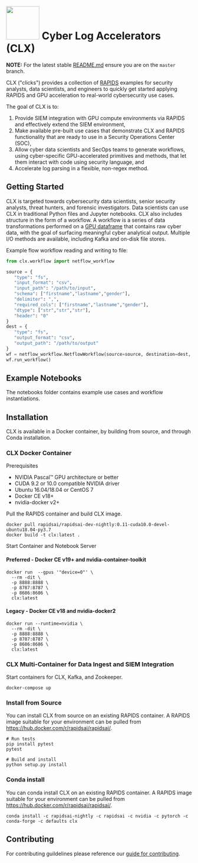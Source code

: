 # <div align="left"><img src="https://rapids.ai/assets/images/rapids_logo.png" width="90px"/>&nbsp;Cyber Log Accelerators (CLX)</div>

**NOTE:** For the latest stable [README.md](https://github.com/rapidsai/clx/blob/master/README.md) ensure you are on the `master` branch.

CLX ("clicks") provides a collection of [RAPIDS](https://rapids.ai/) examples for security analysts, data scientists, and engineers to quickly get started applying RAPIDS and GPU acceleration to real-world cybersecurity use cases.

The goal of CLX is to:

1. Provide SIEM integration with GPU compute environments via RAPIDS and effectively extend the SIEM environment,
1. Make available pre-built use cases that demonstrate CLX and RAPIDS functionality that are ready to use in a Security Operations Center (SOC), 
1. Allow cyber data scientists and SecOps teams to generate workflows, using cyber-specific GPU-accelerated primitives and methods, that let them interact with code using security language, and
1. Accelerate log parsing in a flexible, non-regex method.


## Getting Started

CLX is targeted towards cybersecurity data scientists, senior security analysts, threat hunters, and forensic investigators. Data scientists can use CLX in traditional Python files and Jupyter notebooks. CLX also includes structure in the form of a workflow. A workflow is a series of data transformations performed on a [GPU dataframe](https://github.com/rapidsai/cudf) that contains raw cyber data, with the goal of surfacing meaningful cyber analytical output. Multiple I/O methods are available, including Kafka and on-disk file stores.

Example flow workflow reading and writing to file:

```python
from clx.workflow import netflow_workflow

source = {
   "type": "fs",
   "input_format": "csv",
   "input_path": "/path/to/input",
   "schema": ["firstname","lastname","gender"],
   "delimiter": ",",
   "required_cols": ["firstname","lastname","gender"],
   "dtype": ["str","str","str"],
   "header": "0"
}
dest = {
   "type": "fs",
   "output_format": "csv",
   "output_path": "/path/to/output"
}
wf = netflow_workflow.NetflowWorkflow(source=source, destination=dest, name="my-netflow-workflow")
wf.run_workflow()
```

## Example Notebooks
The notebooks folder contains example use cases and workflow instantiations.

## Installation
CLX is available in a Docker container, by building from source, and through Conda installation.

### CLX Docker Container

Prerequisites
* NVIDIA Pascal™ GPU architecture or better
* CUDA 9.2 or 10.0 compatible NVIDIA driver
* Ubuntu 16.04/18.04 or CentOS 7
* Docker CE v18+
* nvidia-docker v2+

Pull the RAPIDS container and build CLX image.

```aidl
docker pull rapidsai/rapidsai-dev-nightly:0.11-cuda10.0-devel-ubuntu18.04-py3.7
docker build -t clx:latest .
```

Start Container and Notebook Server

#### Preferred - Docker CE v19+ and nvidia-container-toolkit
```aidl
docker run  --gpus '"device=0"' \
  --rm -dit \
  -p 8888:8888 \
  -p 8787:8787 \
  -p 8686:8686 \
  clx:latest
```

#### Legacy - Docker CE v18 and nvidia-docker2
```aidl
docker run --runtime=nvidia \
  --rm -dit \
  -p 8888:8888 \
  -p 8787:8787 \
  -p 8686:8686 \
  clx:latest
```

### CLX Multi-Container for Data Ingest and SIEM Integration

Start containers for CLX, Kafka, and Zookeeper.

```aidl
docker-compose up
```

### Install from Source
You can install CLX from source on an existing RAPIDS container. A RAPIDS image suitable for your environment can be pulled from https://hub.docker.com/r/rapidsai/rapidsai/. 

```aidl
# Run tests
pip install pytest
pytest

# Build and install
python setup.py install
```
### Conda install
You can conda install CLX on an existing RAPIDS container. A RAPIDS image suitable for your environment can be pulled from https://hub.docker.com/r/rapidsai/rapidsai/. 
```
conda install -c rapidsai-nightly -c rapidsai -c nvidia -c pytorch -c conda-forge -c defaults clx
```

## Contributing

For contributing guildelines please reference our [guide for contributing](https://github.com/rapidsai/clx/blob/master/CONTRIBUTING.md).
